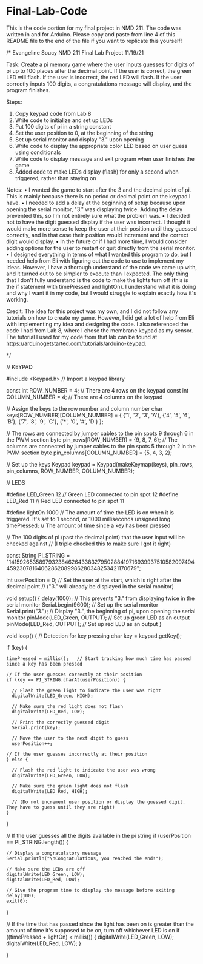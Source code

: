 # Final-Lab-Code
This is the code portion for my final project in NMD 211. The code was written in and for Arduino. Please copy and paste from line 4 of this README file to the end of the file if you want to replicate this yourself!

/*
  Evangeline Soucy
  NMD 211
  Final Lab Project
  11/19/21

  Task: 
  Create a pi memory game where the user inputs guesses for digits of pi up to 100 places after the decimal point.
  If the user is correct, the green LED will flash.
  If the user is incorrect, the red LED will flash.
  If the user correctly inputs 100 digits, a congratulations message will display, and the program finishes.

  Steps:
  1. Copy keypad code from Lab 8
  2. Write code to initialize and set up LEDs
  3. Put 100 digits of pi in a string constant
  4. Set the user position to 0, at the beginning of the string
  5. Set up serial monitor and display "3." upon opening
  6. Write code to display the appropriate color LED based on user guess using conditionals
  7. Write code to display message and exit program when user finishes the game
  8. Added code to make LEDs display (flash) for only a second when triggered, rather than staying on

  Notes:
  • I wanted the game to start after the 3 and the decimal point of pi. This is mainly because there is no period or
    decimal point on the keypad I have.
  • I needed to add a delay at the beginning of setup because upon opening the serial monitor, "3." was displaying twice. Adding 
    the delay prevented this, so I'm not entirely sure what the problem was. 
  • I decided not to have the digit guessed display if the user was incorrect. I thought it would make more sense to keep the user
    at their position until they guessed correctly, and in that case their position would increment and the correct digit would display.
  • In the future or if I had more time, I would consider adding options for the user to restart or quit directly from the serial monitor.
  • I designed everything in terms of what I wanted this program to do, but I needed help from Eli with figuring out the code to use to 
    implement my ideas. However, I have a thorough understand of the code we came up with, and it turned out to be simpler to execute than
    I expected. The only thing that I don't fully understand is the code to make the lights turn off (this is the if statement with 
    timePressed and lightOn). I understand what it is doing and why I want it in my code, but I would struggle to explain exactly how it's 
    working. 
  
  Credit:
  The idea for this project was my own, and I did not follow any tutorials on how to create my game. However, I did get a lot of help from
  Eli with implementing my idea and designing the code. I also referenced the code I had from Lab 8, where I chose the membrane keypad as
  my sensor. The tutorial I used for my code from that lab can be found at https://arduinogetstarted.com/tutorials/arduino-keypad.

*/

// KEYPAD

#include <Keypad.h> // Import a keypad library

const int ROW_NUMBER = 4; // There are 4 rows on the keypad
const int COLUMN_NUMBER = 4; // There are 4 columns on the keypad

// Assign the keys to the row number and column number
char keys[ROW_NUMBER][COLUMN_NUMBER] = {
  {'1', '2', '3', 'A'},
  {'4', '5', '6', 'B'},
  {'7', '8', '9', 'C'},
  {'*', '0', '#', 'D'}
};

// The rows are connected by jumper cables to the pin spots 9 through 6 in the PWM section
byte pin_rows[ROW_NUMBER] = {9, 8, 7, 6};
// The columns are connected by jumper cables to the pin spots 5 through 2 in the PWM section
byte pin_columns[COLUMN_NUMBER] = {5, 4, 3, 2};

// Set up the keys
Keypad keypad = Keypad(makeKeymap(keys), pin_rows, pin_columns, ROW_NUMBER, COLUMN_NUMBER);

// LEDS

#define LED_Green 12    // Green LED connected to pin spot 12
#define LED_Red 11      // Red LED connected to pin spot 11

#define lightOn 1000        // The amount of time the LED is on when it is triggered. It's set to 1 second, or 1000 milliseconds
unsigned long timePressed;  // The amount of time since a key has been pressed

// The 100 digits of pi (past the decimal point) that the user input will be checked against
// (I triple checked this to make sure I got it right)

const String PI_STRING = "1415926535897932384626433832795028841971693993751058209749445923078164062862089986280348253421170679";

int userPosition = 0;   // Set the user at the start, which is right after the decimal point
                        // ("3." will already be displayed in the serial monitor)

void setup() {
  delay(1000);                  // This prevents "3." from displaying twice in the serial monitor
  Serial.begin(9600);           // Set up the serial monitor
  Serial.print("3.");           // Display "3.", the beginning of pi, upon opening the serial monitor
  pinMode(LED_Green, OUTPUT);   // Set up green LED as an output
  pinMode(LED_Red, OUTPUT);     // Set up red LED as an output
}

void loop() {
  // Detection for key pressing
  char key = keypad.getKey();
  
  if (key) {

    timePressed = millis();   // Start tracking how much time has passed since a key has been pressed

    // If the user guesses correctly at their position
    if (key == PI_STRING.charAt(userPosition)) {
     
      // Flash the green light to indicate the user was right
      digitalWrite(LED_Green, HIGH);
      
      // Make sure the red light does not flash
      digitalWrite(LED_Red, LOW);
      
      // Print the correctly guessed digit
      Serial.print(key);

      // Move the user to the next digit to guess
      userPosition++;

    // If the user guesses incorrectly at their position
    } else {

      // Flash the red light to indicate the user was wrong
      digitalWrite(LED_Green, LOW);

      // Make sure the green light does not flash
      digitalWrite(LED_Red, HIGH);

      // (Do not increment user position or display the guessed digit. They have to guess until they are right)
    }
    
  }

  // If the user guesses all the digits available in the pi string
  if (userPosition == PI_STRING.length()) {

    // Display a congratulatory message
    Serial.println("\nCongratulations, you reached the end!");

    // Make sure the LEDs are off
    digitalWrite(LED_Green, LOW);
    digitalWrite(LED_Red, LOW);

    // Give the program time to display the message before exiting
    delay(100);
    exit(0);
  }

  // If the time that has passed since the light has been on is greater than the amount of time it's supposed to be on, turn off whichever LED is on
  if ((timePressed + lightOn) < millis()) {
    digitalWrite(LED_Green, LOW);
    digitalWrite(LED_Red, LOW);
  }

}

